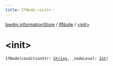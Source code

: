 ```yaml
---
title: IfNode.<init> - 
---
```


[bwdm.informationStore](../index.html) / [IfNode](index.html) / [&lt;init&gt;](./-init-.html)

# &lt;init&gt;

`IfNode(conditionStr: `[`String`](https://kotlinlang.org/api/latest/jvm/stdlib/kotlin/-string/index.html)`, _nodeLevel: `[`Int`](https://kotlinlang.org/api/latest/jvm/stdlib/kotlin/-int/index.html)`)`